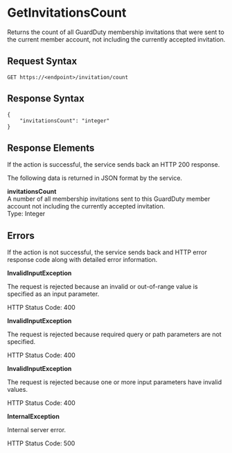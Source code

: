# GetInvitationsCount<a name="get-invitations-count"></a>

Returns the count of all GuardDuty membership invitations that were sent to the current member account, not including the currently accepted invitation\.

## Request Syntax<a name="get-invitations-count-request-syntax"></a>

```
GET https://<endpoint>/invitation/count
```

## Response Syntax<a name="get-invitations-count-response-syntax"></a>

```
{
    "invitationsCount": "integer"
}
```

## Response Elements<a name="get-invitations-count-response-parameters"></a>

If the action is successful, the service sends back an HTTP 200 response\.

The following data is returned in JSON format by the service\.

**invitationsCount**  
A number of all membership invitations sent to this GuardDuty member account not including the currently accepted invitation\.  
Type: Integer

## Errors<a name="get-invitations-count-errors"></a>

If the action is not successful, the service sends back and HTTP error response code along with detailed error information\.

**InvalidInputException**

The request is rejected because an invalid or out\-of\-range value is specified as an input parameter\.

HTTP Status Code: 400 

**InvalidInputException**

The request is rejected because required query or path parameters are not specified\.

HTTP Status Code: 400 

**InvalidInputException**

The request is rejected because one or more input parameters have invalid values\.

HTTP Status Code: 400 

**InternalException**

Internal server error\.

HTTP Status Code: 500 